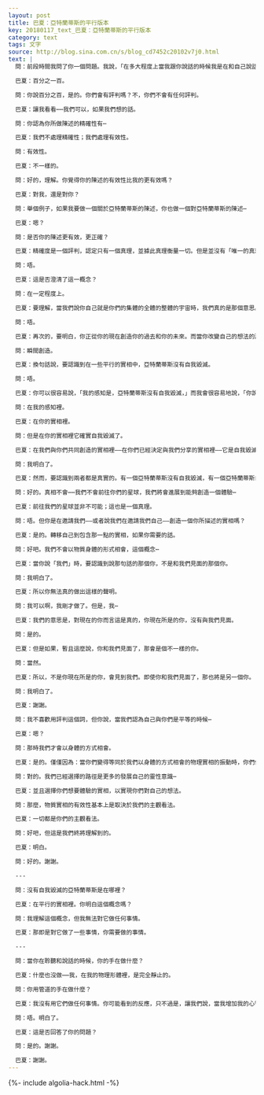 ```yaml
---
layout: post
title: 巴夏：亞特蘭蒂斯的平行版本
key: 20180117_text_巴夏：亞特蘭蒂斯的平行版本
category: text
tags: 文字
source: http://blog.sina.com.cn/s/blog_cd7452c20102v7j0.html
text: |
  問：前段時間我問了你一個問題。我說，「在多大程度上當我跟你說話的時候我是在和自己說話？」

  巴夏：百分之一百。

  問：你說百分之百，是的。你們會有評判嗎？不，你們不會有任何評判。

  巴夏：讓我看看⋯⋯我們可以，如果我們想的話。

  問：你認為你所做陳述的精確性有⋯

  巴夏：我們不處理精確性；我們處理有效性。

  問：有效性。

  巴夏：不一樣的。

  問：好的，理解。你覺得你的陳述的有效性比我的更有效嗎？

  巴夏：對我，還是對你？

  問：舉個例子，如果我要做一個關於亞特蘭蒂斯的陳述，你也做一個對亞特蘭蒂斯的陳述⋯

  巴夏：嗯？

  問：是否你的陳述更有效，更正確？

  巴夏：精確度是一個評判，認定只有一個真理，並據此真理衡量一切。但是並沒有「唯一的真理」。的確有群體意識的體驗，沒錯，但是其中包含有許多真理。「唯一的真理」是由所有的真理所組成的。

  問：唔。

  巴夏：這是否澄清了這一概念？

  問：在一定程度上。

  巴夏：要理解，當我們說你自己就是你們的集體的全體的整體的宇宙時，我們真的是那個意思。你可以已經經歷過，你曾經經歷過的，在你自己經驗中的亞特蘭蒂斯的經驗；對於在你的實相中的你來說，這是你的經驗 - 除非你決定改變它。

  問：唔。

  巴夏：再次的，要明白，你正從你的現在創造你的過去和你的未來。而當你改變自己的想法的那一刻，一切都改變了。你的整個宇宙：它的所有過去，以及所有未來。你聽懂了嗎？

  問：瞬間創造。

  巴夏：換句話說，要認識到在一些平行的實相中，亞特蘭蒂斯沒有自我毀滅。

  問：唔。

  巴夏：你可以很容易說，「我的感知是，亞特蘭蒂斯沒有自我毀滅，」而我會很容易地說，「你說的對。」

  問：在我的感知裡。

  巴夏：在你的實相裡。

  問：但是在你的實相裡它確實自我毀滅了。

  巴夏：在我們與你們共同創造的實相裡——在你們已經決定與我們分享的實相裡——它是自我毀滅了。

  問：我明白了。

  巴夏：然而，要認識到兩者都是真實的。有一個亞特蘭蒂斯沒有自我毀滅，有一個亞特蘭蒂斯自我毀滅了。兩個都是真的。不是這個或那個。而是這個和那個。 「真相」是由所有的真相所組成的：這個和那個。而你的那一個就是你體驗的那一個，簡單明了。

  問：好的。真相不會⋯⋯我們不會前往你們的星球，我們將會進展到能夠創造一個體驗⋯

  巴夏：前往我們的星球並非不可能；這也是一個真理。

  問：唔。但你是在邀請我們——或者說我們在邀請我們自己——創造一個你所描述的實相嗎？

  巴夏：是的。轉移自己到包含那一點的實相，如果你需要的話。

  問：好吧。我們不會以物質身體的形式相會，這個概念⋯

  巴夏：當你說「我們」時，要認識到說那句話的那個你，不是和我們見面的那個你。

  問：我明白了。

  巴夏：所以你無法真的做出這樣的聲明。

  問：我可以啊，我剛才做了。但是，我⋯

  巴夏：我們的意思是，對現在的你而言這是真的，你現在所是的你，沒有與我們見面。

  問：是的。

  巴夏：但是如果，暫且這麼說，你和我們見面了，那會是個不一樣的你。

  問：當然。

  巴夏：所以，不是你現在所是的你，會見到我們。即使你和我們見面了，那也將是另一個你。

  問：我明白了。

  巴夏：謝謝。

  問：我不喜歡用評判這個詞，但你說，當我們認為自己與你們是平等的時候⋯

  巴夏：嗯？

  問：那時我們才會以身體的方式相會。

  巴夏：是的。僅僅因為：當你們變得等同於我們以身體的方式相會的物理實相的振動時，你們便會體驗到那個實相。我們投射我們的實相為那個實相，那個振動。從某種意義上說，我們已經會見了你們 - 你們將會成為的與我們相會的那個你們。

  問：對的。我們已經選擇的路徑是更多的發展自己的靈性意識⋯

  巴夏：並且選擇你們想要體驗的實相，以實現你們對自己的想法。

  問：那麼，物質實相的有效性基本上是取決於我們的主觀看法。

  巴夏：一切都是你們的主觀看法。

  問：好吧，但這是我們終將理解到的。

  巴夏：明白。

  問：好的。謝謝。

  ---

  問：沒有自我毀滅的亞特蘭蒂斯是在哪裡？

  巴夏：在平行的實相裡。你明白這個概念嗎？

  問：我理解這個概念，但我無法對它做任何事情。

  巴夏：那即是對它做了一些事情，你需要做的事情。

  ---

  問：當你在聆聽和說話的時候，你的手在做什麼？

  巴夏：什麼也沒做⋯⋯我，在我的物理形體裡，是完全靜止的。

  問：你用管道的手在做什麼？

  巴夏：我沒有用它們做任何事情。你可能看到的反應，只不過是，讓我們說，當我增加我的心智的振動頻率，，使得物質身體，就其定義，必須將額外的能量以某種方式，形狀和形式轉化，如果它不能轉化成語音的話。

  問：唔。明白了。

  巴夏：這是否回答了你的問題？

  問：是的。謝謝。

  巴夏：謝謝。
---
```


{%- include algolia-hack.html -%}
